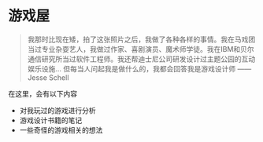 # 游戏屋

> 我那时比现在矮，拍了这张照片之后，我做了各种各样的事情。我在马戏团当过专业杂耍艺人，我做过作家、喜剧演员、魔术师学徒。我在IBM和贝尔通信研究所当过软件工程师。我还帮迪士尼公司研发设计过主题公园的互动娱乐设施... 但每当人问起我是做什么的，我都会回答我是游戏设计师 ——Jesse Schell

在这里，会有以下内容

* 对我玩过的游戏进行分析
* 游戏设计书籍的笔记
* 一些奇怪的游戏相关的想法


